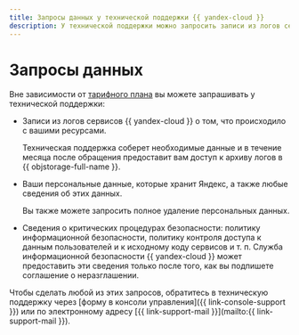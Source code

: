 ```yaml
---
title: Запросы данных у технической поддержки {{ yandex-cloud }}
description: У технической поддержки можно запросить записи из логов сервисов {{ yandex-cloud }}, ваши персональные данные, а также сведения о критических процедурах безопасности.
---
```


# Запросы данных

Вне зависимости от [тарифного плана](overview.md) вы можете запрашивать у технической поддержки:

* Записи из логов сервисов {{ yandex-cloud }} о том, что происходило с вашими ресурсами.
  
  Техническая поддержка соберет необходимые данные и в течение месяца после обращения предоставит вам доступ к архиву логов в {{ objstorage-full-name }}.
     
* Ваши персональные данные, которые хранит Яндекс, а также любые сведения об этих данных.

  Вы также можете запросить полное удаление персональных данных.

* Сведения о критических процедурах безопасности: политику информационной безопасности, политику контроля доступа к данным пользователей и к исходному коду сервисов и т. п. Служба информационной безопасности {{ yandex-cloud }} может предоставить эти сведения только после того, как вы подпишете соглашение о неразглашении.

Чтобы сделать любой из этих запросов, обратитесь в техническую поддержку через [форму в консоли управления]({{ link-console-support }}) или по электронному адресу [{{ link-support-mail }}](mailto:{{ link-support-mail }}).